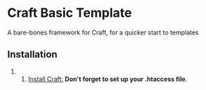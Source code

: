 # Craft Basic Template
A bare-bones framework for Craft, for a quicker start to templates

## Installation

1. 1. [Install Craft:](https://craftcms.com/docs/installing) **Don't forget to set up your .htaccess file**.